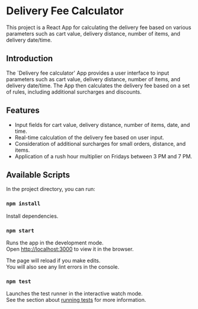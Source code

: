 # Delivery Fee Calculator

This project is a React App for calculating the delivery fee based on various parameters such as cart value, delivery distance, number of items, and delivery date/time.

## Introduction

The `Delivery fee calculator' App provides a user interface to input parameters such as cart value, delivery distance, number of items, and delivery date/time. The App then calculates the delivery fee based on a set of rules, including additional surcharges and discounts.

## Features

- Input fields for cart value, delivery distance, number of items, date, and time.
- Real-time calculation of the delivery fee based on user input.
- Consideration of additional surcharges for small orders, distance, and items.
- Application of a rush hour multiplier on Fridays between 3 PM and 7 PM.

## Available Scripts

In the project directory, you can run:

### `npm install`

Install dependencies.

### `npm start`

Runs the app in the development mode.\
Open [http://localhost:3000](http://localhost:3000) to view it in the browser.

The page will reload if you make edits.\
You will also see any lint errors in the console.

### `npm test`

Launches the test runner in the interactive watch mode.\
See the section about [running tests](https://facebook.github.io/create-react-app/docs/running-tests) for more information.